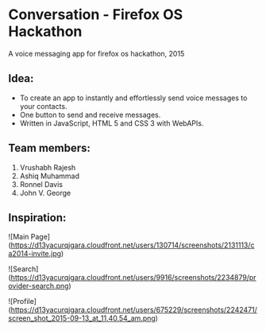 # Conversation - Firefox OS Hackathon
A voice messaging app for firefox os hackathon, 2015

Idea:
----

- To create an app to instantly and effortlessly send voice messages to your contacts.
- One button to send and receive messages.
- Written in JavaScript, HTML 5 and CSS 3 with WebAPIs.

Team members:
-------------

1. Vrushabh Rajesh
2. Ashiq Muhammad
3. Ronnel Davis
4. John V. George

Inspiration:
------------

![Main Page]
(https://d13yacurqjgara.cloudfront.net/users/130714/screenshots/2131113/ca2014-invite.jpg)

![Search]
(https://d13yacurqjgara.cloudfront.net/users/9916/screenshots/2234879/provider-search.png)

![Profile]
(https://d13yacurqjgara.cloudfront.net/users/675229/screenshots/2242471/screen_shot_2015-09-13_at_11.40.54_am.png)
